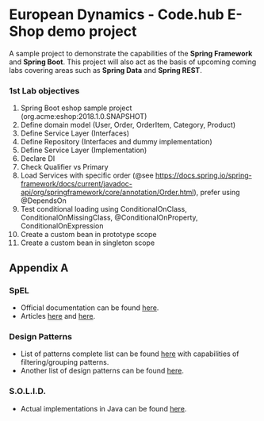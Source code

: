 # European Dynamics - Code.hub E-Shop demo project
A sample project to demonstrate the capabilities of the **Spring Framework** and **Spring Boot**. This project will also act as the basis of upcoming coming labs covering areas such as **Spring Data** and **Spring REST**.

###  1st Lab objectives
1. Spring Boot eshop sample project (org.acme:eshop:2018.1.0.SNAPSHOT)
2. Define domain model (User, Order, OrderItem, Category, Product)
3. Define Service Layer (Interfaces)
4. Define Repository (Interfaces and dummy implementation)
5. Define Service Layer (Implementation)
6. Declare DI
7. Check Qualifier vs Primary
8. Load Services with specific order (@see https://docs.spring.io/spring-framework/docs/current/javadoc-api/org/springframework/core/annotation/Order.html), prefer using @DependsOn
9. Test conditional loading using ConditionalOnClass, ConditionalOnMissingClass, @ConditionalOnProperty, ConditionalOnExpression
10. Create a custom bean in prototype scope
11. Create a custom bean in singleton scope

##  Appendix A
### SpEL
- Official documentation can be found [here](https://docs.spring.io/spring/docs/current/spring-framework-reference/core.html#expressions).
- Articles [here](
...https://dzone.com/articles/learn-spring-expression-language-with) and [here](https://www.baeldung.com/spring-expression-language).

### Design Patterns
- List of patterns complete list can be found [here](https://java-design-patterns.com/patterns/) with capabilities of filtering/grouping patterns.
- Another list of design patterns can be found [here](https://www.javatpoint.com/design-patterns-in-java).

### S.O.L.I.D.
- Actual implementations in Java can be found [here](https://howtodoinjava.com/best-practices/5-class-design-principles-solid-in-java/).
